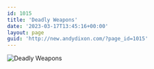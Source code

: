 ```yaml
---
id: 1015
title: 'Deadly Weapons'
date: '2023-03-17T13:45:16+00:00'
layout: page
guid: 'http://new.andydixon.com/?page_id=1015'
---
```


![Deadly Weapons](https://i0.wp.com/assets.g8x2.ldn.idrivee2-23.com/posters/Deadly%20Weapons%2001.jpg?w=1200&ssl=1 "Deadly Weapons")